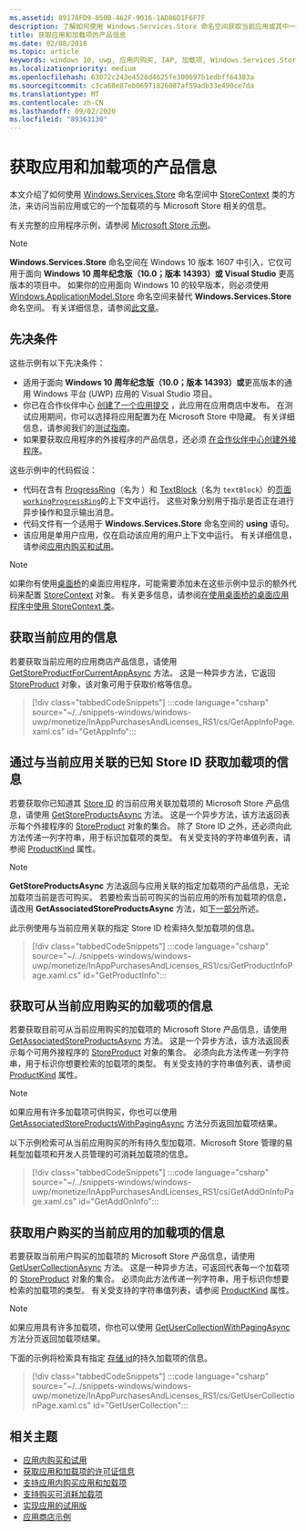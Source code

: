 ```yaml
---
ms.assetid: 89178FD9-850B-462F-9016-1AD86D1F6F7F
description: 了解如何使用 Windows.Services.Store 命名空间获取当前应用或其中一项加载项的与应用商店相关的产品信息。
title: 获取应用和加载项的产品信息
ms.date: 02/08/2018
ms.topic: article
keywords: windows 10, uwp, 应用内购买, IAP, 加载项, Windows.Services.Store
ms.localizationpriority: medium
ms.openlocfilehash: 63072c243e4528d4625fe300697b1edbff64383a
ms.sourcegitcommit: c3ca68e87eb06971826087af59adb33e490ce7da
ms.translationtype: MT
ms.contentlocale: zh-CN
ms.lasthandoff: 09/02/2020
ms.locfileid: "89363130"
---
```

# <a name="get-product-info-for-apps-and-add-ons"></a>获取应用和加载项的产品信息

本文介绍了如何使用 [Windows.Services.Store](/uwp/api/windows.services.store) 命名空间中 [StoreContext](/uwp/api/windows.services.store.storecontext) 类的方法，来访问当前应用或它的一个加载项的与 Microsoft Store 相关的信息。

有关完整的应用程序示例，请参阅 [Microsoft Store 示例](https://github.com/Microsoft/Windows-universal-samples/tree/master/Samples/Store)。

> [!NOTE]
> **Windows.Services.Store** 命名空间在 Windows 10 版本 1607 中引入，它仅可用于面向 **Windows 10 周年纪念版（10.0；版本 14393）或 Visual Studio** 更高版本的项目中。 如果你的应用面向 Windows 10 的较早版本，则必须使用 [Windows.ApplicationModel.Store](/uwp/api/windows.applicationmodel.store) 命名空间来替代 **Windows.Services.Store** 命名空间。 有关详细信息，请参阅[此文章](in-app-purchases-and-trials-using-the-windows-applicationmodel-store-namespace.md)。

## <a name="prerequisites"></a>先决条件

这些示例有以下先决条件：
* 适用于面向 **Windows 10 周年纪念版（10.0；版本 14393）或**更高版本的通用 Windows 平台 (UWP) 应用的 Visual Studio 项目。
* 你已在合作伙伴中心 [创建了一个应用提交](../publish/app-submissions.md) ，此应用在应用商店中发布。 在测试应用期间，你可以选择将应用配置为在 Microsoft Store 中隐藏。 有关详细信息，请参阅我们的[测试指南](in-app-purchases-and-trials.md#testing)。
* 如果要获取应用程序的外接程序的产品信息，还必须 [在合作伙伴中心创建外接程序](../publish/add-on-submissions.md)。

这些示例中的代码假设：
* 代码在含有 [ProgressRing](/uwp/api/windows.ui.xaml.controls.progressring)（名为 ）和 [TextBlock](/uwp/api/windows.ui.xaml.controls.textblock)（名为 ```textBlock```）的[页面```workingProgressRing```](/uwp/api/windows.ui.xaml.controls.page)的上下文中运行。 这些对象分别用于指示是否正在进行异步操作和显示输出消息。
* 代码文件有一个适用于 **Windows.Services.Store** 命名空间的 **using** 语句。
* 该应用是单用户应用，仅在启动该应用的用户上下文中运行。 有关详细信息，请参阅[应用内购买和试用](in-app-purchases-and-trials.md#api_intro)。

> [!NOTE]
> 如果你有使用[桌面桥](https://developer.microsoft.com/windows/bridges/desktop)的桌面应用程序，可能需要添加未在这些示例中显示的额外代码来配置 [StoreContext](/uwp/api/windows.services.store.storecontext) 对象。 有关更多信息，请参阅[在使用桌面桥的桌面应用程序中使用 StoreContext 类](in-app-purchases-and-trials.md#desktop)。

## <a name="get-info-for-the-current-app"></a>获取当前应用的信息

若要获取当前应用的应用商店产品信息，请使用 [GetStoreProductForCurrentAppAsync](/uwp/api/windows.services.store.storecontext.getstoreproductforcurrentappasync) 方法。 这是一种异步方法，它返回 [StoreProduct](/uwp/api/windows.services.store.storeproduct) 对象，该对象可用于获取价格等信息。

> [!div class="tabbedCodeSnippets"]
:::code language="csharp" source="~/../snippets-windows/windows-uwp/monetize/InAppPurchasesAndLicenses_RS1/cs/GetAppInfoPage.xaml.cs" id="GetAppInfo":::

## <a name="get-info-for-add-ons-with-known-store-ids-that-are-associated-with-the-current-app"></a>通过与当前应用关联的已知 Store ID 获取加载项的信息

若要获取你已知道其 [Store ID](in-app-purchases-and-trials.md#store_ids) 的当前应用关联加载项的 Microsoft Store 产品信息，请使用 [GetStoreProductsAsync](/uwp/api/windows.services.store.storecontext.getstoreproductsasync) 方法。 这是一个异步方法，该方法返回表示每个外接程序的 [StoreProduct](/uwp/api/windows.services.store.storeproduct) 对象的集合。 除了 Store ID 之外，还必须向此方法传递一列字符串，用于标识加载项的类型。 有关受支持的字符串值列表，请参阅 [ProductKind](/uwp/api/windows.services.store.storeproduct.productkind) 属性。

> [!NOTE]
> **GetStoreProductsAsync** 方法返回与应用关联的指定加载项的产品信息，无论加载项当前是否可购买。 若要检索当前可购买的当前应用的所有加载项的信息，请改用 **GetAssociatedStoreProductsAsync** 方法，如[下一部分](#get-info-for-add-ons-that-are-available-for-purchase-from-the-current-app)所述。

此示例使用与当前应用关联的指定 Store ID 检索持久型加载项的信息。

> [!div class="tabbedCodeSnippets"]
:::code language="csharp" source="~/../snippets-windows/windows-uwp/monetize/InAppPurchasesAndLicenses_RS1/cs/GetProductInfoPage.xaml.cs" id="GetProductInfo":::

## <a name="get-info-for-add-ons-that-are-available-for-purchase-from-the-current-app"></a>获取可从当前应用购买的加载项的信息

若要获取目前可从当前应用购买的加载项的 Microsoft Store 产品信息，请使用 [GetAssociatedStoreProductsAsync](/uwp/api/windows.services.store.storecontext.getassociatedstoreproductsasync) 方法。 这是一个异步方法，该方法返回表示每个可用外接程序的 [StoreProduct](/uwp/api/windows.services.store.storeproduct) 对象的集合。 必须向此方法传递一列字符串，用于标识你想要检索的加载项的类型。 有关受支持的字符串值列表，请参阅 [ProductKind](/uwp/api/windows.services.store.storeproduct.productkind) 属性。

> [!NOTE]
> 如果应用有许多加载项可供购买，你也可以使用 [GetAssociatedStoreProductsWithPagingAsync](/uwp/api/Windows.Services.Store.StoreContext.GetAssociatedStoreProductsWithPagingAsync) 方法分页返回加载项结果。

以下示例检索可从当前应用购买的所有持久型加载项、Microsoft Store 管理的易耗型加载项和开发人员管理的可消耗加载项的信息。

> [!div class="tabbedCodeSnippets"]
:::code language="csharp" source="~/../snippets-windows/windows-uwp/monetize/InAppPurchasesAndLicenses_RS1/cs/GetAddOnInfoPage.xaml.cs" id="GetAddOnInfo":::


## <a name="get-info-for-add-ons-for-the-current-app-that-the-user-has-purchased"></a>获取用户购买的当前应用的加载项的信息

若要获取当前用户购买的加载项的 Microsoft Store 产品信息，请使用 [GetUserCollectionAsync](/uwp/api/windows.services.store.storecontext.getusercollectionasync) 方法。 这是一种异步方法，可返回代表每一个加载项的 [StoreProduct](/uwp/api/windows.services.store.storeproduct) 对象的集合。 必须向此方法传递一列字符串，用于标识你想要检索的加载项的类型。 有关受支持的字符串值列表，请参阅 [ProductKind](/uwp/api/windows.services.store.storeproduct.productkind) 属性。

> [!NOTE]
> 如果应用具有许多加载项，你也可以使用 [GetUserCollectionWithPagingAsync](/uwp/api/windows.services.store.storecontext.getusercollectionwithpagingasync) 方法分页返回加载项结果。

下面的示例将检索具有指定 [存储 id](in-app-purchases-and-trials.md#store_ids)的持久加载项的信息。

> [!div class="tabbedCodeSnippets"]
:::code language="csharp" source="~/../snippets-windows/windows-uwp/monetize/InAppPurchasesAndLicenses_RS1/cs/GetUserCollectionPage.xaml.cs" id="GetUserCollection":::

## <a name="related-topics"></a>相关主题

* [应用内购买和试用](in-app-purchases-and-trials.md)
* [获取应用和加载项的许可证信息](get-license-info-for-apps-and-add-ons.md)
* [支持应用内购买应用和加载项](enable-in-app-purchases-of-apps-and-add-ons.md)
* [支持购买可消耗加载项](enable-consumable-add-on-purchases.md)
* [实现应用的试用版](implement-a-trial-version-of-your-app.md)
* [应用商店示例](https://github.com/Microsoft/Windows-universal-samples/tree/master/Samples/Store)
